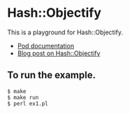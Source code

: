# Hash::Objectify

This is a playground for Hash::Objectify.
- [Pod documentation](https://metacpan.org/pod/Hash::Objectify)
- [Blog post on Hash::Objectify](https://www.kianmeng.org/2019/03/perl-modules-of-week-2019-week-13.html`)

## To run the example.
```
$ make
$ make run
$ perl ex1.pl
```
